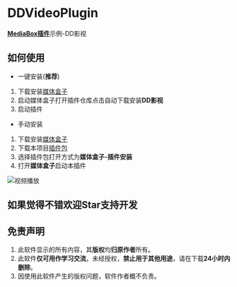 # DDVideoPlugin

[**MediaBox插件**](https://github.com/RyensX/MediaBoxPlugin)示例-DD影视

## 如何使用

* 一键安装(**推荐**)

1. 下载安装[媒体盒子](https://github.com/RyensX/MediaBox)
2. 启动媒体盒子打开插件仓库点击自动下载安装**DD影视**
3. 启动插件

* 手动安装

1. 下载安装[媒体盒子](https://github.com/RyensX/DDVideoPlugin)
2. 下载本项目[插件包](https://github.com/RyensX/DDVideoPlugin/releases)
3. 选择插件包打开方式为**媒体盒子-插件安装**
4. 打开**媒体盒子**启动本插件

![视频播放](doc/screenshot/视频播放.jpg)

## 如果觉得不错欢迎Star支持开发

## 免责声明

1. 此软件显示的所有内容，其**版权**均**归原作者**所有。
2. 此软件**仅可用作学习交流**，未经授权，**禁止用于其他用途**，请在下载**24小时内删除**。
3. 因使用此软件产生的版权问题，软件作者概不负责。

